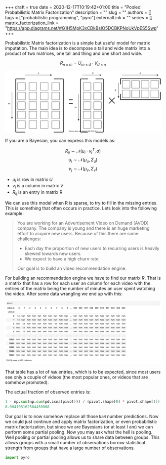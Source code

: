 +++ 
draft = true
date = 2020-12-17T10:19:42+01:00
title = "Pooled Probabilistic Matrix Factorization"
description = ""
slug = ""
authors = []
tags = ["probabilistic programming", "pyro"]
externalLink = ""
series = []
matrix_factorization_link = "https://app.diagrams.net/#G1H5MpK3xCDkBsIO5DCBKPNoUkVpES5Swp"
+++

Probabilistic Matrix factorization is a simple but useful model for matrix imputation. The main idea is to decompose a tall and wide matrix into a product of two matrices, one tall and thing and one short and wide.

$$
R_{n\times m} = U_{m \times d} \cdot V_{d \times n}
$$

![Matrix Factorization](/images/matrix_factorization.svg)

If you are a Bayesian, you can express this models as:

$$
R_{ij} \sim \mathcal{N}(u_i \cdot v_j^T, \sigma)
$$
$$
u_i \sim \mathcal{N}(\mu_u, \Sigma_u)
$$
$$
v_j \sim \mathcal{N}(\mu_v, \Sigma_v)
$$

* $u_i$ is row in matrix $U$
* $v_j$ is a column in matrix $V$
* $R_{ij}$ is an entry in matrix R

We can use this model when R is sparse, to try to fill in the missing entries. This is something that often occurs in practice. Lets look into the following example:

> You are working for an Advertisement Video on Demand (AVOD) company. The company is young and there is an huge marketing effort to acquire new users. Because of this there are some challenges:
> * Each day the proportion of new users to recurring users is heavily skewed towards new users.
> * We expect to have a high churn rate
> 
> Our goal is to build an video recommendation engine. 

For building an recommendation engine we have to find our matrix $R$. That is a matrix that has a row for each user an column for each video with the entries of the matrix being the number of minutes an user spent watching the video. After some data wrangling we end up with this:

![pivot](/images/matrix_factorization_pivot.png)

That table has a lot of ```NaN``` entries, which is to be expected, since most users see only a couple of videos (the most popular ones, or videos that are somehow promoted). 

The actual fraction of observed entries is:
```python
1 - np.sum(np.sum(pd.isna(pivot))) / (pivot.shape[0] * pivot.shape[1])
0.004108162504450008
```

Our goal is to now somehow replace all those ```NaN``` number predictions. Now we could just continue and apply matrix factorization, or even probabilistic matrix factorization, but since we are Bayesians (or at least I am) we can perform some partial pooling. Now you may ask what the hell is pooling. Well pooling or partial pooling allows us to share data between groups. This allows groups with a small number of observations borrow statistical strength from groups that have a large number of observations.

```python
import pyro
```